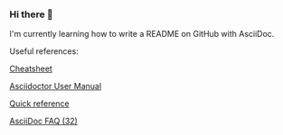 ### Hi there 👋

<!--
**Da3dalu2/Da3dalu2** is a ✨ _special_ ✨ repository because its `README.md` (this file) appears on your GitHub profile.

Here are some ideas to get you started:

- 🔭 I’m currently working on ...
- 🌱 I’m currently learning ...
- 👯 I’m looking to collaborate on ...
- 🤔 I’m looking for help with ...
- 💬 Ask me about ...
- 📫 How to reach me: ...
- 😄 Pronouns: ...
- ⚡ Fun fact: ...
-->

I'm currently learning how to write a README on GitHub with AsciiDoc.

Useful references:

[Cheatsheet](https://gist.github.com/dcode/0cfbf2699a1fe9b46ff04c41721dda74)

[Asciidoctor User Manual](https://asciidoctor.org/docs/user-manual/#include-directive)

[Quick reference](https://asciidoctor.org/docs/asciidoc-syntax-quick-reference/)

[AsciiDoc FAQ (32)](https://asciidoc.org/faq.html#_is_it_possible_to_include_charts_in_asciidoc_documents)

